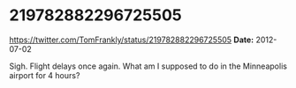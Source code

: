 # 219782882296725505
https://twitter.com/TomFrankly/status/219782882296725505
**Date:** 2012-07-02

Sigh. Flight delays once again. What am I supposed to do in the Minneapolis airport for 4 hours?
